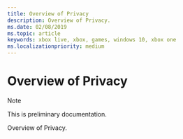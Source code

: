 ```yaml
---
title: Overview of Privacy
description: Overview of Privacy.
ms.date: 02/08/2019
ms.topic: article
keywords: xbox live, xbox, games, windows 10, xbox one
ms.localizationpriority: medium
---
```


# Overview of Privacy

> [!NOTE]
> This is preliminary documentation.

Overview of Privacy.
